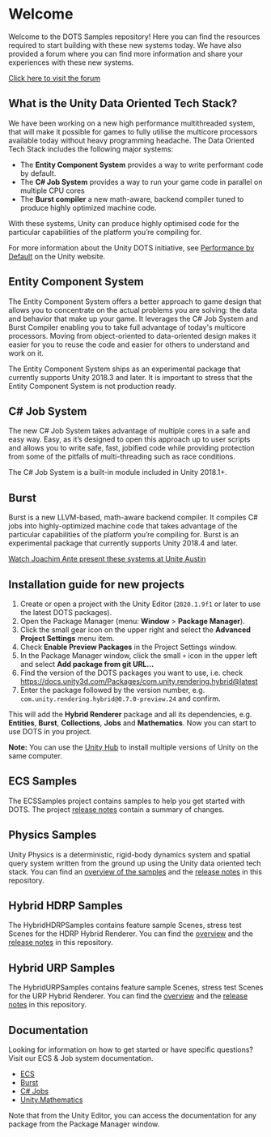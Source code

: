 # Welcome

Welcome to the DOTS Samples repository!
Here you can find the resources required to start building with these new systems today.
We have also provided a forum where you can find more information and share your experiences with these new systems.

[Click here to visit the forum](https://forum.unity.com/forums/data-oriented-technology-stack.147/)


## What is the Unity Data Oriented Tech Stack?

We have been working on a new high performance multithreaded system, that will make it possible for games to fully utilise the multicore processors available today without heavy programming headache. The Data Oriented Tech Stack includes the following major systems:

* The **Entity Component System** provides a way to write performant code by default.
* The **C# Job System** provides a way to run your game code in parallel on multiple CPU cores
* The **Burst compiler** a new math-aware, backend compiler tuned to produce highly optimized machine code.

With these systems, Unity can produce highly optimised code for the particular capabilities of the platform you’re compiling for.

For more information about the Unity DOTS initiative, see [Performance by Default](https://unity3d.com/performance-by-default) on the Unity website.


## Entity Component System

The Entity Component System offers a better approach to game design that allows you to concentrate on the actual problems you are solving: the data and behavior that make up your game. It leverages the C# Job System and Burst Compiler enabling you to take full advantage of today's multicore processors. Moving from object-oriented to data-oriented design makes it easier for you to reuse the code and easier for others to understand and work on it.

The Entity Component System ships as an experimental package that currently supports Unity 2018.3 and later. It is important to stress that the Entity Component System is not production ready.


## C# Job System

The new C# Job System takes advantage of multiple cores in a safe and easy way. Easy, as it’s designed to open this approach up to user scripts and allows you to write safe, fast, jobified code while providing protection from some of the pitfalls of multi-threading such as race conditions.

The C# Job System is a built-in module included in Unity 2018.1+.


## Burst

Burst is a new LLVM-based, math-aware backend compiler. It compiles C# jobs into highly-optimized machine code that takes advantage of the particular capabilities of the platform you’re compiling for. Burst is an experimental package that currently supports Unity 2018.4 and later. 

[Watch Joachim Ante present these systems at Unite Austin](https://youtu.be/tGmnZdY5Y-E)


## Installation guide for new projects

1. Create or open a project with the Unity Editor (`2020.1.9f1` or later to use the latest DOTS packages).
2. Open the Package Manager (menu: **Window** > **Package Manager**).
3. Click the small gear icon on the upper right and select the **Advanced Project Settings** menu item.
4. Check **Enable Preview Packages** in the Project Settings window.
5. In the Package Manager window, click the small `+` icon in the upper left and select **Add package from git URL...**
6. Find the version of the DOTS packages you want to use, i.e. check https://docs.unity3d.com/Packages/com.unity.rendering.hybrid@latest
7. Enter the package followed by the version number, e.g. `com.unity.rendering.hybrid@0.7.0-preview.24` and confirm. 

This will add the **Hybrid Renderer** package and all its dependencies, e.g. **Entities**, **Burst**, **Collections**, **Jobs** and **Mathematics**. Now you can start to use DOTS in you project.

**Note:** You can use the [Unity Hub](https://unity3d.com/get-unity/download) to install multiple versions of Unity on the same computer.


## ECS Samples

The ECSSamples project contains samples to help you get started with DOTS. The project [release notes](ECSSamples/ReleaseNotes.md) contain a summary of changes.


## Physics Samples

Unity Physics is a deterministic, rigid-body dynamics system and spatial query system written from the ground up using the Unity data oriented tech stack.
You can find an [overview of the samples](UnityPhysicsSamples/Documentation/samples.md) and the [release notes](UnityPhysicsSamples/ReleaseNotes.md) in this repository.

## Hybrid HDRP Samples

The HybridHDRPSamples contains feature sample Scenes, stress test Scenes for the HDRP Hybrid Renderer.
You can find the [overview](HybridHDRPSamples/README.md) and the [release notes](HybridHDRPSamples/ReleaseNotes.md) in this repository.

## Hybrid URP Samples

The HybridURPSamples contains feature sample Scenes, stress test Scenes for the URP Hybrid Renderer.
You can find the [overview](HybridURPSamples/README.md) and the [release notes](HybridURPSamples/ReleaseNotes.md) in this repository.

## Documentation

Looking for information on how to get started or have specific questions? Visit our ECS & Job system documentation.

* [ECS](https://docs.unity3d.com/Packages/com.unity.entities@latest/index.html)
* [Burst](https://docs.unity3d.com/Packages/com.unity.burst@latest/index.html)
* [C# Jobs](https://docs.unity3d.com/Manual/JobSystem.html)
* [Unity.Mathematics](https://docs.unity3d.com/Packages/com.unity.mathematics@latest/index.html)

Note that from the Unity Editor, you can access the documentation for any package from the Package Manager window.
